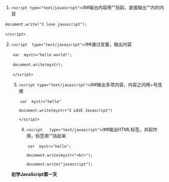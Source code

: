 1. `<script type="text/javascript">`/##输出内容用“”括起，直接输出“”内的内容

​			`document.write("I love javascript");`

​			`</script>`

2. `<script  type="text/javascript">`/##通过变量，输出内容

   ​	`var  mystr="hello world!";`

   ​	`document.write(mystr);`

   ​	`</script>`

   3. `<script type="text/javascript">`/##输出多项内容，内容之间用+号连接

      ​		`var  mystr="hello"`

      `document.write(mystr+"I LOVE Javascript")`

      `</script>`

      4. `<script   type="text/javascript">`/##输出HTML标签，并起作用，标签用“”括起来

         ​			`var  mystr="hello";`

         `document.write(mystr+"<br>");`

         `document.write("javascript");`

   **初学JavaScript第一天**

   